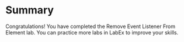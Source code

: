 # Summary

Congratulations! You have completed the Remove Event Listener From Element lab. You can practice more labs in LabEx to improve your skills.
